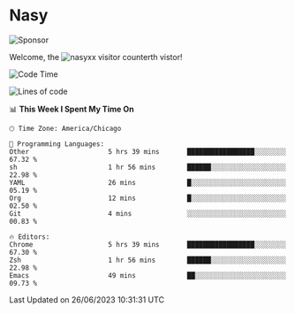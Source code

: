 # Nasy

<!--
<p align="center">
<img height="200" src="https://github-readme-stats.vercel.app/api?username=nasyxx&count_private=true&show_icons=true&theme=dracula&include_all_commits=true"/>
<img height="200" src="https://github-readme-stats.vercel.app/api/top-langs/?username=nasyxx&theme=dracula&hide=html,jupyter+notebook&count_private=true&show_icons=true"/>
</p>

  
----------------
-->

![Sponsor](https://img.shields.io/static/v1.svg?label=Sponsor&message=%E2%9D%A4&logo=GitHub&style=flat&color=pink)
 
Welcome, the ![nasyxx visitor counter](https://count.getloli.com/get/@nasyxx?theme=rule34)th vistor!
 
<!--START_SECTION:waka-->
![Code Time](http://img.shields.io/badge/Code%20Time-3%2C581%20hrs%2017%20mins-blue)

![Lines of code](https://img.shields.io/badge/From%20Hello%20World%20I%27ve%20Written-6.3%20million%20lines%20of%20code-blue)

📊 **This Week I Spent My Time On** 

```text
🕑︎ Time Zone: America/Chicago

💬 Programming Languages: 
Other                    5 hrs 39 mins       █████████████████░░░░░░░░   67.32 % 
sh                       1 hr 56 mins        ██████░░░░░░░░░░░░░░░░░░░   22.98 % 
YAML                     26 mins             █░░░░░░░░░░░░░░░░░░░░░░░░   05.19 % 
Org                      12 mins             █░░░░░░░░░░░░░░░░░░░░░░░░   02.50 % 
Git                      4 mins              ░░░░░░░░░░░░░░░░░░░░░░░░░   00.83 % 

🔥 Editors: 
Chrome                   5 hrs 39 mins       █████████████████░░░░░░░░   67.30 % 
Zsh                      1 hr 56 mins        ██████░░░░░░░░░░░░░░░░░░░   22.98 % 
Emacs                    49 mins             ██░░░░░░░░░░░░░░░░░░░░░░░   09.73 % 
```


 Last Updated on 26/06/2023 10:31:31 UTC
<!--END_SECTION:waka-->

<!-- ![visitors](https://visitor-badge.laobi.icu/badge?page_id=nasyxx.nasyxx) -->
